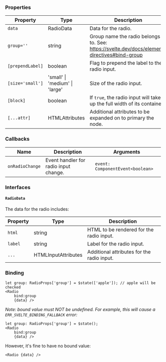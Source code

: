 ### Properties

| Property         | Type                             | Description                                                                                 |
| ---------------- | -------------------------------- | ------------------------------------------------------------------------------------------- |
| `data`           | RadioData                        | Data for the radio.                                                                         |
| `group=''`       | string                           | Group name the radio belongs to. See: https://svelte.dev/docs/element-directives#bind-group |
| `[prependLabel]` | boolean                          | Flag to prepend the label to the radio input.                                               |
| `[size='small']` | 'small' \| 'medium' \| 'large'   | Size of the radio input.                                                                    |
| `[block]`        | boolean                          | If `true`, the radio input will take up the full width of its container.                    |
| `[...attr] `     | HTMLAttributes<HTMLInputElement> | Additional attributes to be expanded on to primary the node.                                |

### Callbacks

| Name            | Description                           | Arguments                        |
| --------------- | ------------------------------------- | -------------------------------- |
| `onRadioChange` | Event handler for radio input change. | `event: ComponentEvent<boolean>` |

### Interfaces

#### `RadioData`

The data for the radio includes:

| Property | Type                | Description                                |
| -------- | ------------------- | ------------------------------------------ |
| `html`   | string              | HTML to be rendered for the radio input.   |
| `label`  | string              | Label for the radio input.                 |
| `...`    | HTMLInputAttributes | Additional attributes for the radio input. |

### Binding

```svelte
let group: RadioProps['group'] = $state(['apple']); // apple will be checked
<Radio
	bind:group
	{data} />
```

_Note: bound value must NOT be undefined. For example, this will cause a `ERR_SVELTE_BINDING_FALLBACK` error:_

```svelte
let group: RadioProps['group'] = $state();
<Radio
	bind:group
	{data} />
```

However, it's fine to have no bound value:

```svelte
<Radio {data} />
```
